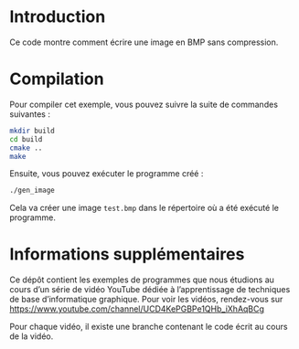 # Introduction

Ce code montre comment écrire une image en BMP sans compression.


# Compilation

Pour compiler cet exemple, vous pouvez suivre la suite de commandes suivantes :
```bash
mkdir build
cd build
cmake ..
make
```

Ensuite, vous pouvez exécuter le programme créé :
```bash
./gen_image
```

Cela va créer une image `test.bmp` dans le répertoire où a été exécuté le programme.


# Informations supplémentaires

Ce dépôt contient les exemples de programmes que nous étudions au cours d’un série de vidéo YouTube dédiée à l’apprentissage de techniques de base d’informatique graphique. Pour voir les vidéos, rendez-vous sur https://www.youtube.com/channel/UCD4KePGBPe1QHb_iXhAqBCg

Pour chaque vidéo, il existe une branche contenant le code écrit au cours de la vidéo.
